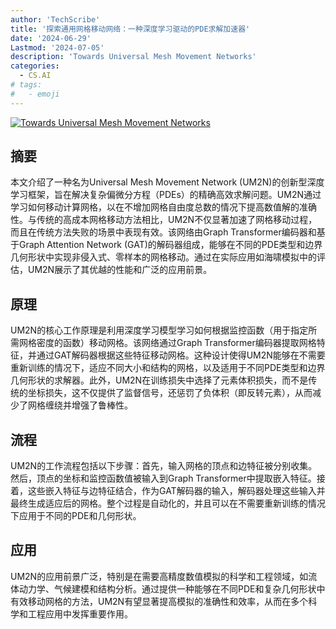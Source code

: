 ```yaml
---
author: 'TechScribe'
title: '探索通用网格移动网络：一种深度学习驱动的PDE求解加速器'
date: '2024-06-29'
Lastmod: '2024-07-05'
description: 'Towards Universal Mesh Movement Networks'
categories:
  - CS.AI
# tags:
#   - emoji
---
```


[![Towards Universal Mesh Movement Networks](https://arxiv-research-1301205113.cos.ap-guangzhou.myqcloud.com/images/2407.00382v2.pdf_0.jpg)](https://arxiv.org/abs/2407.00382v2)

## 摘要

本文介绍了一种名为Universal Mesh Movement Network (UM2N)的创新型深度学习框架，旨在解决复杂偏微分方程（PDEs）的精确高效求解问题。UM2N通过学习如何移动计算网格，以在不增加网格自由度总数的情况下提高数值解的准确性。与传统的高成本网格移动方法相比，UM2N不仅显著加速了网格移动过程，而且在传统方法失败的场景中表现有效。该网络由Graph Transformer编码器和基于Graph Attention Network (GAT)的解码器组成，能够在不同的PDE类型和边界几何形状中实现非侵入式、零样本的网格移动。通过在实际应用如海啸模拟中的评估，UM2N展示了其优越的性能和广泛的应用前景。<!--more-->

## 原理

UM2N的核心工作原理是利用深度学习模型学习如何根据监控函数（用于指定所需网格密度的函数）移动网格。该网络通过Graph Transformer编码器提取网格特征，并通过GAT解码器根据这些特征移动网格。这种设计使得UM2N能够在不需要重新训练的情况下，适应不同大小和结构的网格，以及适用于不同PDE类型和边界几何形状的求解器。此外，UM2N在训练损失中选择了元素体积损失，而不是传统的坐标损失，这不仅提供了监督信号，还惩罚了负体积（即反转元素），从而减少了网格缠绕并增强了鲁棒性。

## 流程

UM2N的工作流程包括以下步骤：首先，输入网格的顶点和边特征被分别收集。然后，顶点的坐标和监控函数值被输入到Graph Transformer中提取嵌入特征。接着，这些嵌入特征与边特征结合，作为GAT解码器的输入，解码器处理这些输入并最终生成适应后的网格。整个过程是自动化的，并且可以在不需要重新训练的情况下应用于不同的PDE和几何形状。

## 应用

UM2N的应用前景广泛，特别是在需要高精度数值模拟的科学和工程领域，如流体动力学、气候建模和结构分析。通过提供一种能够在不同PDE和复杂几何形状中有效移动网格的方法，UM2N有望显著提高模拟的准确性和效率，从而在多个科学和工程应用中发挥重要作用。